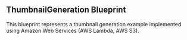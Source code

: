 ## ThumbnailGeneration Blueprint

This blueprint represents a thumbnail generation example implemented using Amazon Web Services (AWS Lambda, AWS S3).